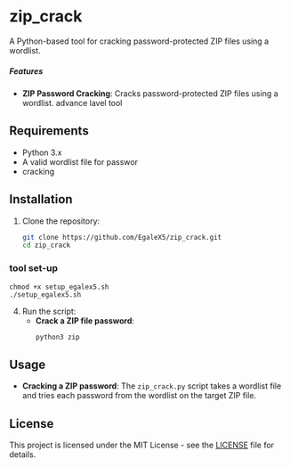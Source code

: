 # zip_crack

A Python-based tool for cracking password-protected ZIP files using a wordlist.

##### Features
- **ZIP Password Cracking**: Cracks password-protected ZIP files using a wordlist. advance lavel tool 

## Requirements
- Python 3.x
- A valid wordlist file for passwor
-  cracking

## Installation

1. Clone the repository:
    ```bash
    git clone https://github.com/EgaleX5/zip_crack.git
    cd zip_crack

    ```
 ### tool set-up
    chmod +x setup_egalex5.sh
    ./setup_egalex5.sh

4. Run the script:
    - **Crack a ZIP file password**:
      ```bash
      python3 zip
      ```

## Usage

- **Cracking a ZIP password**: The `zip_crack.py` script takes a wordlist file and tries each password from the wordlist on the target ZIP file.

## License
This project is licensed under the MIT License - see the [LICENSE](LICENSE) file for details.

